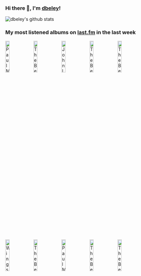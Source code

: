 ### Hi there 👋, I'm [dbeley](https://dbeley.ovh/en)!

![dbeley's github stats](https://github-readme-stats.vercel.app/api?username=dbeley)

### My most listened albums on [last.fm](https://www.last.fm/user/d_beley) in the last week

[<img src='https://lastfm.freetls.fastly.net/i/u/300x300/a4ab5d6ede321be230feee0ee3e51693.jpg' width='16%' height='16%' alt='Paul McCartney - PURE MCCARTNEY'>](https://www.last.fm/music/paul%2bmccartney/pure%2bmccartney)&nbsp;
[<img src='https://lastfm.freetls.fastly.net/i/u/300x300/0e17c97cccf44f7a85bb6c1c4029c0c9.png' width='16%' height='16%' alt='The Beatles - The Beatles'>](https://www.last.fm/music/the%2bbeatles/the%2bbeatles)&nbsp;
[<img src='https://lastfm.freetls.fastly.net/i/u/300x300/d1a4000bd1184227b2c71fc52959b17b.png' width='16%' height='16%' alt='John Lennon - Lennon Legend: The Very Best of John Lennon'>](https://www.last.fm/music/john%2blennon/lennon%2blegend%253a%2bthe%2bvery%2bbest%2bof%2bjohn%2blennon)&nbsp;
[<img src='https://lastfm.freetls.fastly.net/i/u/300x300/af251669a48a4bafb448e1f6c0de01be.png' width='16%' height='16%' alt='The Beatles - Abbey Road'>](https://www.last.fm/music/the%2bbeatles/abbey%2broad)&nbsp;
[<img src='https://lastfm.freetls.fastly.net/i/u/300x300/24c1bc6fa6e54fdf86fd709caed380cb.png' width='16%' height='16%' alt='The Beatles - Beatles for Sale'>](https://www.last.fm/music/the%2bbeatles/beatles%2bfor%2bsale)&nbsp;
<br>
[<img src='https://lastfm.freetls.fastly.net/i/u/300x300/65181534b42725b1eb3ed7253d73b35d.jpg' width='16%' height='16%' alt='Wings - Pure McCartney'>](https://www.last.fm/music/wings/pure%2bmccartney)&nbsp;
[<img src='https://lastfm.freetls.fastly.net/i/u/300x300/72ed10a859fb4c1fb29a546078ec737d.png' width='16%' height='16%' alt='The Beatles - Rubber Soul'>](https://www.last.fm/music/the%2bbeatles/rubber%2bsoul)&nbsp;
[<img src='https://lastfm.freetls.fastly.net/i/u/300x300/20107a8e4b6e495b8f26b23bfb9e5171.png' width='16%' height='16%' alt='Paul McCartney & Linda McCartney - RAM'>](https://www.last.fm/music/paul%2bmccartney%2b%2526%2blinda%2bmccartney/ram)&nbsp;
[<img src='https://lastfm.freetls.fastly.net/i/u/300x300/3e78eb567c474d2f817e49f4341c1033.png' width='16%' height='16%' alt='The Beatles - Help!'>](https://www.last.fm/music/the%2bbeatles/help%2521)&nbsp;
[<img src='https://lastfm.freetls.fastly.net/i/u/300x300/473e3d1fde794405a28470fa3399b7d8.png' width='16%' height='16%' alt='The Beatles - Please Please Me'>](https://www.last.fm/music/the%2bbeatles/please%2bplease%2bme)&nbsp;
<br>
